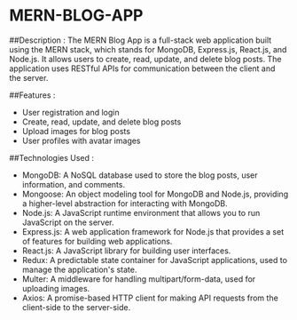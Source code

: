 # MERN-BLOG-APP

##Description :
The MERN Blog App is a full-stack web application built using the MERN stack, which stands for MongoDB, Express.js, React.js, and Node.js. It allows users to create, read, update, and delete blog posts. The application uses RESTful APIs for communication between the client and the server.

##Features : 
* User registration and login
* Create, read, update, and delete blog posts
* Upload images for blog posts
* User profiles with avatar images

##Technologies Used :
* MongoDB: A NoSQL database used to store the blog posts, user information, and comments.
* Mongoose: An object modeling tool for MongoDB and Node.js, providing a higher-level abstraction for interacting with MongoDB.
* Node.js: A JavaScript runtime environment that allows you to run JavaScript on the server.
* Express.js: A web application framework for Node.js that provides a set of features for building web applications.
* React.js: A JavaScript library for building user interfaces.
* Redux: A predictable state container for JavaScript applications, used to manage the application's state.
* Multer: A middleware for handling multipart/form-data, used for uploading images.
* Axios: A promise-based HTTP client for making API requests from the client-side to the server-side.
